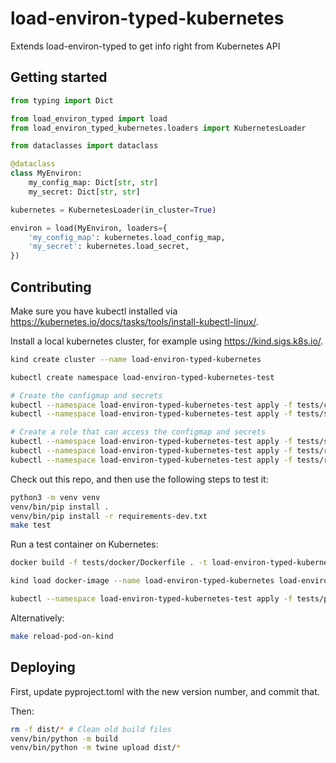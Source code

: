 # load-environ-typed-kubernetes

Extends load-environ-typed to get info right from Kubernetes API

## Getting started

```python
from typing import Dict

from load_environ_typed import load
from load_environ_typed_kubernetes.loaders import KubernetesLoader

from dataclasses import dataclass

@dataclass
class MyEnviron:
	my_config_map: Dict[str, str]
	my_secret: Dict[str, str]

kubernetes = KubernetesLoader(in_cluster=True)

environ = load(MyEnviron, loaders={
	'my_config_map': kubernetes.load_config_map,
	'my_secret': kubernetes.load_secret,
})
```

## Contributing

Make sure you have kubectl installed via https://kubernetes.io/docs/tasks/tools/install-kubectl-linux/.

Install a local kubernetes cluster, for example using https://kind.sigs.k8s.io/.

```sh
kind create cluster --name load-environ-typed-kubernetes

kubectl create namespace load-environ-typed-kubernetes-test

# Create the configmap and secrets
kubectl --namespace load-environ-typed-kubernetes-test apply -f tests/configmap.yaml
kubectl --namespace load-environ-typed-kubernetes-test apply -f tests/secret.yaml

# Create a role that can access the configmap and secrets
kubectl --namespace load-environ-typed-kubernetes-test apply -f tests/serviceaccount.yaml
kubectl --namespace load-environ-typed-kubernetes-test apply -f tests/role.yaml
kubectl --namespace load-environ-typed-kubernetes-test apply -f tests/rolebinding.yaml
```

Check out this repo, and then use the following steps to test it:

```sh
python3 -m venv venv
venv/bin/pip install .
venv/bin/pip install -r requirements-dev.txt
make test
```

Run a test container on Kubernetes:

```sh
docker build -f tests/docker/Dockerfile . -t load-environ-typed-kubernetes-test:0.0.1

kind load docker-image --name load-environ-typed-kubernetes load-environ-typed-kubernetes-test:0.0.1

kubectl --namespace load-environ-typed-kubernetes-test apply -f tests/pod.yaml
```

Alternatively:

```sh
make reload-pod-on-kind
```

## Deploying

First, update pyproject.toml with the new version number, and commit that.

Then:

```sh
rm -f dist/* # Clean old build files
venv/bin/python -m build
venv/bin/python -m twine upload dist/*
```
